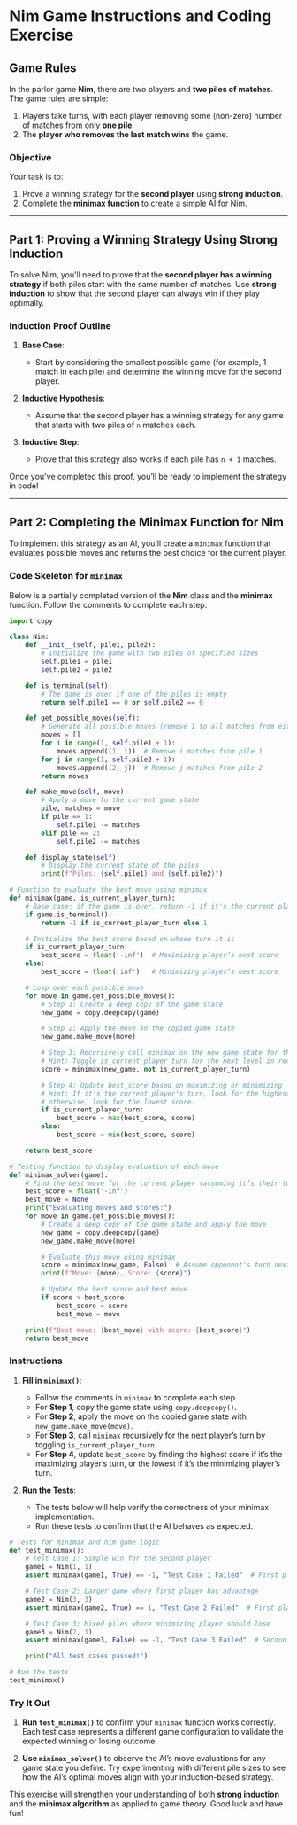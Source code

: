 # Nim Game Instructions and Coding Exercise

## Game Rules

In the parlor game **Nim**, there are two players and **two piles of matches**. The game rules are simple:
1. Players take turns, with each player removing some (non-zero) number of matches from only **one pile**.
2. The **player who removes the last match wins** the game.

### Objective
Your task is to:
1. Prove a winning strategy for the **second player** using **strong induction**.
2. Complete the **minimax function** to create a simple AI for Nim.

---

## Part 1: Proving a Winning Strategy Using Strong Induction

To solve Nim, you’ll need to prove that the **second player has a winning strategy** if both piles start with the same number of matches. Use **strong induction** to show that the second player can always win if they play optimally.

### Induction Proof Outline

1. **Base Case**:
   - Start by considering the smallest possible game (for example, 1 match in each pile) and determine the winning move for the second player.

2. **Inductive Hypothesis**:
   - Assume that the second player has a winning strategy for any game that starts with two piles of `n` matches each.
   
3. **Inductive Step**:
   - Prove that this strategy also works if each pile has `n + 1` matches.

Once you've completed this proof, you’ll be ready to implement the strategy in code!

---

## Part 2: Completing the Minimax Function for Nim

To implement this strategy as an AI, you’ll create a `minimax` function that evaluates possible moves and returns the best choice for the current player.

### Code Skeleton for `minimax`

Below is a partially completed version of the **Nim** class and the **minimax** function. Follow the comments to complete each step.

```python
import copy

class Nim:
    def __init__(self, pile1, pile2):
        # Initialize the game with two piles of specified sizes
        self.pile1 = pile1
        self.pile2 = pile2

    def is_terminal(self):
        # The game is over if one of the piles is empty
        return self.pile1 == 0 or self.pile2 == 0

    def get_possible_moves(self):
        # Generate all possible moves (remove 1 to all matches from either pile)
        moves = []
        for i in range(1, self.pile1 + 1):
            moves.append((1, i))  # Remove i matches from pile 1
        for j in range(1, self.pile2 + 1):
            moves.append((2, j))  # Remove j matches from pile 2
        return moves

    def make_move(self, move):
        # Apply a move to the current game state
        pile, matches = move
        if pile == 1:
            self.pile1 -= matches
        elif pile == 2:
            self.pile2 -= matches

    def display_state(self):
        # Display the current state of the piles
        print(f"Piles: {self.pile1} and {self.pile2}")

# Function to evaluate the best move using minimax
def minimax(game, is_current_player_turn):
    # Base case: if the game is over, return -1 if it's the current player's turn (loss), +1 otherwise (win)
    if game.is_terminal():
        return -1 if is_current_player_turn else 1

    # Initialize the best score based on whose turn it is
    if is_current_player_turn:
        best_score = float('-inf')  # Maximizing player’s best score
    else:
        best_score = float('inf')   # Minimizing player’s best score

    # Loop over each possible move
    for move in game.get_possible_moves():
        # Step 1: Create a deep copy of the game state
        new_game = copy.deepcopy(game)

        # Step 2: Apply the move on the copied game state
        new_game.make_move(move)

        # Step 3: Recursively call minimax on the new game state for the opponent's turn
        # Hint: Toggle is_current_player_turn for the next level in recursion
        score = minimax(new_game, not is_current_player_turn)

        # Step 4: Update best_score based on maximizing or minimizing
        # Hint: If it's the current player's turn, look for the highest score;
        # otherwise, look for the lowest score.
        if is_current_player_turn:
            best_score = max(best_score, score)
        else:
            best_score = min(best_score, score)

    return best_score

# Testing function to display evaluation of each move
def minimax_solver(game):
    # Find the best move for the current player (assuming it’s their turn)
    best_score = float('-inf')
    best_move = None
    print("Evaluating moves and scores:")
    for move in game.get_possible_moves():
        # Create a deep copy of the game state and apply the move
        new_game = copy.deepcopy(game)
        new_game.make_move(move)

        # Evaluate this move using minimax
        score = minimax(new_game, False)  # Assume opponent's turn next
        print(f"Move: {move}, Score: {score}")

        # Update the best score and best move
        if score > best_score:
            best_score = score
            best_move = move

    print(f"Best move: {best_move} with score: {best_score}")
    return best_move
```

### Instructions

1. **Fill in `minimax()`**:
   - Follow the comments in `minimax` to complete each step.
   - For **Step 1**, copy the game state using `copy.deepcopy()`.
   - For **Step 2**, apply the move on the copied game state with `new_game.make_move(move)`.
   - For **Step 3**, call `minimax` recursively for the next player’s turn by toggling `is_current_player_turn`.
   - For **Step 4**, update `best_score` by finding the highest score if it’s the maximizing player’s turn, or the lowest if it’s the minimizing player’s turn.

2. **Run the Tests**:
   - The tests below will help verify the correctness of your minimax implementation.
   - Run these tests to confirm that the AI behaves as expected.

```python
# Tests for minimax and nim game logic
def test_minimax():
    # Test Case 1: Simple win for the second player
    game1 = Nim(1, 1)
    assert minimax(game1, True) == -1, "Test Case 1 Failed"  # First player loses

    # Test Case 2: Larger game where first player has advantage
    game2 = Nim(3, 3)
    assert minimax(game2, True) == 1, "Test Case 2 Failed"  # First player can win

    # Test Case 3: Mixed piles where minimizing player should lose
    game3 = Nim(2, 1)
    assert minimax(game3, False) == -1, "Test Case 3 Failed"  # Second player can force a loss

    print("All test cases passed!")

# Run the tests
test_minimax()
```

### Try It Out

1. **Run `test_minimax()`** to confirm your `minimax` function works correctly. Each test case represents a different game configuration to validate the expected winning or losing outcome.

2. **Use `minimax_solver()`** to observe the AI’s move evaluations for any game state you define. Try experimenting with different pile sizes to see how the AI’s optimal moves align with your induction-based strategy.

This exercise will strengthen your understanding of both **strong induction** and the **minimax algorithm** as applied to game theory. Good luck and have fun!
